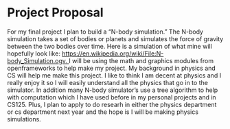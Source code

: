 # Project Proposal
For my final project I plan to build a “N-body simulation.” 
The N-body simulation takes a set of bodies or planets and simulates the force of gravity between the two bodies over time. 
Here is a simulation of what mine will hopefully look like: [https://en.wikipedia.org/wiki/File:N-body_Simulation.ogv. ](https://en.wikipedia.org/wiki/File:N-body_Simulation.ogv)
I will be using the math and graphics modules from openframeworks to help make my project.
My background in physics and CS will help me make this project. I like to think I am decent at physics and I really enjoy it so I will easily understand all the physics that go in to the simulator. In addition many N-body simulator’s use a tree algorithm to help with computation which I have used before in my personal projects and in CS125. Plus, I plan to apply to do researh in either the physics department or cs department next year and the hope is I will be making physics simulations.
